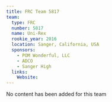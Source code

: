 ```yaml
---
title: FRC Team 5817
team:
  type: FRC
  number: 5817
  name: Uni-Rex
  rookie_year: 2016
  location: Sanger, California, USA
  sponsors:
    - POM Wonderful, LLC
    - ADCO
    - Sanger High
  links:
    Website: 
---
```

No content has been added for this team